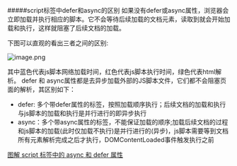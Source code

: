 #####script标签中defer和async的区别
如果没有defer或async属性，浏览器会立即加载并执行相应的脚本。它不会等待后续加载的文档元素，读取到就会开始加载和执行，这样就阻塞了后续文档的加载。
<p>下图可以直观的看出三者之间的区别:</p>

![image.png](https://upload-images.jianshu.io/upload_images/8825664-b83ec0c8e3038ba6.png?imageMogr2/auto-orient/strip%7CimageView2/2/w/1240)

其中蓝色代表js脚本网络加载时间，红色代表js脚本执行时间，绿色代表html解析。
defer 和 async属性都是去异步加载外部的JS脚本文件，它们都不会阻塞页面的解析，其区别如下：
- defer: 多个带defer属性的标签，按照加载顺序执行；后续文档的加载和执行与js脚本的加载和执行是并行进行的即异步执行
- async：多个带async属性的标签，不能保证加载的顺序;加载后续文档的过程和js脚本的加载(此时仅加载不执行)是并行进行的(异步)，js脚本需要等到文档所有元素解析完成之后才执行，DOMContentLoaded事件触发执行之前

[图解 script 标签中的 async 和 defer 属性](https://zhuanlan.zhihu.com/p/292953374)
